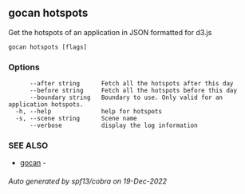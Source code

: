 ## gocan hotspots

Get the hotspots of an application in JSON formatted for d3.js

```
gocan hotspots [flags]
```

### Options

```
      --after string      Fetch all the hotspots after this day
      --before string     Fetch all the hotspots before this day
      --boundary string   Boundary to use. Only valid for an application hotspots.
  -h, --help              help for hotspots
  -s, --scene string      Scene name
      --verbose           display the log information
```

### SEE ALSO

* [gocan](gocan.md)	 - 

###### Auto generated by spf13/cobra on 19-Dec-2022
